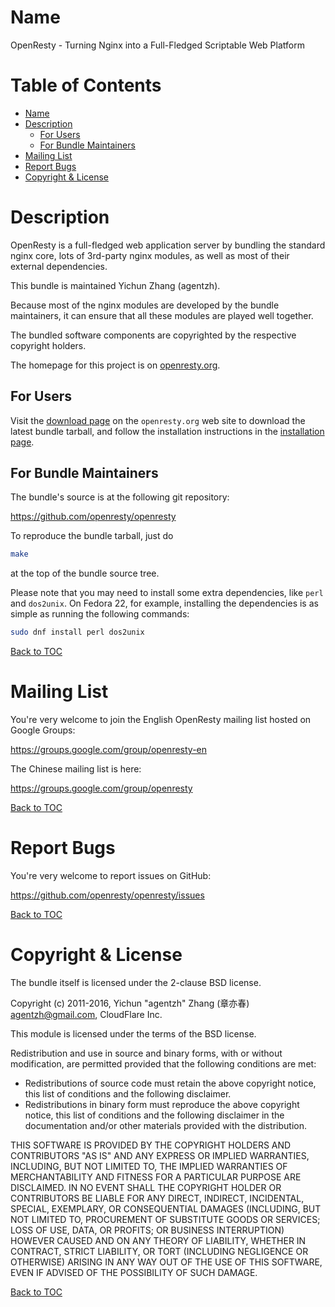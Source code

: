 Name====OpenResty - Turning Nginx into a Full-Fledged Scriptable Web PlatformTable of Contents=================* [Name](#name)* [Description](#description)    * [For Users](#for-users)    * [For Bundle Maintainers](#for-bundle-maintainers)* [Mailing List](#mailing-list)* [Report Bugs](#report-bugs)* [Copyright & License](#copyright--license)Description===========OpenResty is a full-fledged web application server by bundling the standard nginx core,lots of 3rd-party nginx modules, as well as most of their external dependencies.This bundle is maintained Yichun Zhang (agentzh).Because most of the nginx modules are developed by the bundle maintainers, it can ensurethat all these modules are played well together.The bundled software components are copyrighted by the respective copyright holders.The homepage for this project is on [openresty.org](https://openresty.org/).For Users---------Visit the [download page](https://openresty.org/en/download.html) on the `openresty.org` web siteto download the latest bundle tarball, andfollow the installation instructions in the [installation page](https://openresty.org/en/installation.html).For Bundle Maintainers----------------------The bundle's source is at the following git repository:https://github.com/openresty/openrestyTo reproduce the bundle tarball, just do```bashmake```at the top of the bundle source tree.Please note that you may need to install some extra dependencies, like `perl` and `dos2unix`.On Fedora 22, for example, installing the dependenciesis as simple as running the following commands:```bashsudo dnf install perl dos2unix```[Back to TOC](#table-of-contents)Mailing List============You're very welcome to join the English OpenResty mailing list hosted on Google Groups:https://groups.google.com/group/openresty-enThe Chinese mailing list is here:https://groups.google.com/group/openresty[Back to TOC](#table-of-contents)Report Bugs===========You're very welcome to report issues on GitHub:https://github.com/openresty/openresty/issues[Back to TOC](#table-of-contents)Copyright & License===================The bundle itself is licensed under the 2-clause BSD license.Copyright (c) 2011-2016, Yichun "agentzh" Zhang (章亦春) <agentzh@gmail.com>, CloudFlare Inc.This module is licensed under the terms of the BSD license.Redistribution and use in source and binary forms, with or withoutmodification, are permitted provided that the following conditions aremet:* Redistributions of source code must retain the above copyright notice, this list of conditions and the following disclaimer.* Redistributions in binary form must reproduce the above copyright notice, this list of conditions and the following disclaimer in the documentation and/or other materials provided with the distribution.THIS SOFTWARE IS PROVIDED BY THE COPYRIGHT HOLDERS AND CONTRIBUTORS "ASIS" AND ANY EXPRESS OR IMPLIED WARRANTIES, INCLUDING, BUT NOT LIMITEDTO, THE IMPLIED WARRANTIES OF MERCHANTABILITY AND FITNESS FOR APARTICULAR PURPOSE ARE DISCLAIMED. IN NO EVENT SHALL THE COPYRIGHTHOLDER OR CONTRIBUTORS BE LIABLE FOR ANY DIRECT, INDIRECT, INCIDENTAL,SPECIAL, EXEMPLARY, OR CONSEQUENTIAL DAMAGES (INCLUDING, BUT NOT LIMITEDTO, PROCUREMENT OF SUBSTITUTE GOODS OR SERVICES; LOSS OF USE, DATA, ORPROFITS; OR BUSINESS INTERRUPTION) HOWEVER CAUSED AND ON ANY THEORY OFLIABILITY, WHETHER IN CONTRACT, STRICT LIABILITY, OR TORT (INCLUDINGNEGLIGENCE OR OTHERWISE) ARISING IN ANY WAY OUT OF THE USE OF THISSOFTWARE, EVEN IF ADVISED OF THE POSSIBILITY OF SUCH DAMAGE.[Back to TOC](#table-of-contents)